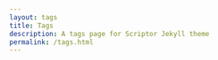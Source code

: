 ```yaml
---
layout: tags
title: Tags
description: A tags page for Scriptor Jekyll theme
permalink: /tags.html
---
```


